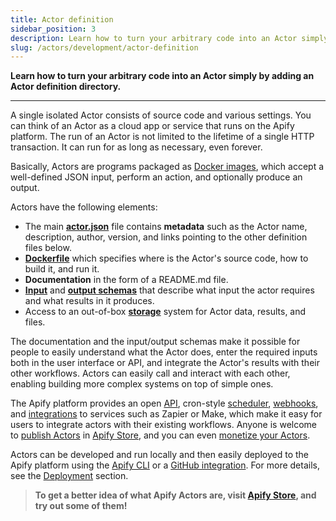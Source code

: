 ```yaml
---
title: Actor definition
sidebar_position: 3
description: Learn how to turn your arbitrary code into an Actor simply by adding an Actor definition directory.
slug: /actors/development/actor-definition
---
```


**Learn how to turn your arbitrary code into an Actor simply by adding an Actor definition directory.**

---

A single isolated Actor consists of source code and various settings. You can think of an Actor as a cloud app or service that runs on the Apify platform. The run of an Actor is not limited to the lifetime of a single HTTP transaction. It can run for as long as necessary, even forever.

Basically, Actors are programs packaged as [Docker images](https://hub.docker.com/), which accept a well-defined JSON input, perform an action, and optionally produce an output.

Actors have the following elements:

- The main **[actor.json](./actor_json.md)** file contains **metadata** such as the Actor name, description, author, version, and links pointing to the other definition files below.
- **[Dockerfile](./dockerfile.md)** which specifies where is the Actor's source code, how to build it, and run it.
- **Documentation** in the form of a README.md file.
- **[Input](./input_schema/index.md)** and **[output schemas](./output_schema.md)** that describe what input the actor requires and what results in it produces.
- Access to an out-of-box **[storage](../../../storage/index.md)** system for Actor data, results, and files.

The documentation and the input/output schemas make it possible for people to easily understand what the Actor does, enter the required inputs both in the user interface or API, and integrate the Actor's results with their other workflows. Actors can easily call and interact with each other, enabling building more complex systems on top of simple ones.

The Apify platform provides an open [API](/api/v2), cron-style [scheduler](../../schedules), [webhooks](../../../integrations/webhooks/index.md), and [integrations](../../integrations) to services such as Zapier or Make, which make it easy for users to integrate actors with their existing workflows. Anyone is welcome to [publish Actors](/platform/actors/publishing) in [Apify Store](https://apify.com/store), and you can even [monetize your Actors](/platform/actors/publishing/monetize).

Actors can be developed and run locally and then easily deployed to the Apify platform using the [Apify CLI](/cli) or a [GitHub integration](../../../integrations/github.md). For more details, see the [Deployment](../deployment/index.md) section.

> **To get a better idea of what Apify Actors are, visit [Apify Store](https://apify.com/store), and try out some of them!**

